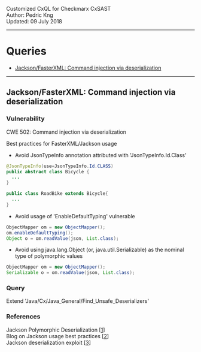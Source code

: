 Customized CxQL for Checkmarx CxSAST  
Author:   Pedric Kng  
Updated:  09 July 2018
***

# Queries
* [Jackson/FasterXML: Command injection via deserialization](#jacksonfasterxml-command-injection-via-deserialization)  

***
## Jackson/FasterXML: Command injection via deserialization

### Vulnerability
CWE 502: Command injection via deserialization

Best practices for FasterXML/Jackson usage
- Avoid JsonTypeInfo annotation attributed with 'JsonTypeInfo.Id.Class'

```java
@JsonTypeInfo(use=JsonTypeInfo.Id.CLASS)
public abstract class Bicycle {
  ...
}

public class RoadBike extends Bicycle{
  ...
}
```

- Avoid usage of 'EnableDefaultTyping' vulnerable

```java
ObjectMapper om = new ObjectMapper();
om.enableDefaultTyping();
Object o = om.readValue(json, List.class);
```

- Avoid using java.lang.Object (or, java.util.Serializable) as the nominal type of polymorphic values

```Java
ObjectMapper om = new ObjectMapper();
Serializable o = om.readValue(json, List.class);
```

### Query
Extend 'Java/Cx/Java_General/Find_Unsafe_Deserializers'

### References
Jackson Polymorphic Deserialization [[1]]  
Blog on Jackson usage best practices [[2]]  
Jackson deserialization exploit [[3]]  

[1]:https://github.com/FasterXML/jackson-docs/wiki/JacksonPolymorphicDeserialization "Official Documentation"
[2]:https://medium.com/@cowtowncoder/on-jackson-cves-dont-panic-here-is-what-you-need-to-know-54cd0d6e8062 "Best practices"
[3]:https://blog.hackeriet.no/understanding-jackson-deserialization-exploits/ "Jackson Deserialization Exploit"
